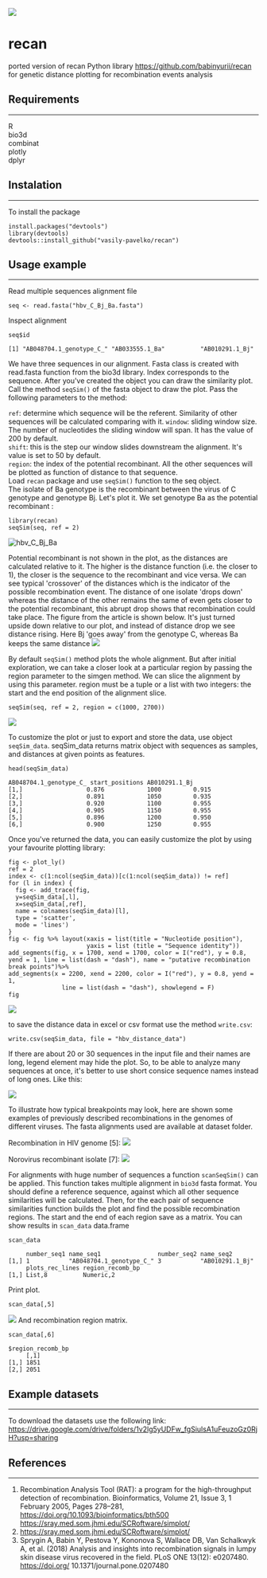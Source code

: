 ![](https://zenodo.org/badge/293751662.svg)
# recan
ported version of recan Python library https://github.com/babinyurii/recan for genetic distance plotting for recombination events analysis
## Requirements
***
R  
bio3d  
combinat   
plotly  
dplyr  


## Instalation
***
To install the package
```
install.packages("devtools")
library(devtools)
devtools::install_github("vasily-pavelko/recan")
```

## Usage example
***
Read multiple sequences alignment file
```
seq <- read.fasta("hbv_C_Bj_Ba.fasta")
```
Inspect alignment   
```
seq$id
```

```{r}
[1] "AB048704.1_genotype_C_" "AB033555.1_Ba"          "AB010291.1_Bj"         
```
We have three sequences in our alignment. Fasta class is created with read.fasta function from the bio3d library. Index corresponds to the sequence. After you've created the object you can draw the similarity plot. Call the method `seqSim()` of the fasta object to draw the plot. Pass the following parameters to the method:

`ref`: determine which sequence will be the referent. Similarity of other sequences will be calculated comparing with it.
`window`: sliding window size. The number of nucleotides the sliding window will span. It has the value of 200 by default.  
`shift`: this is the step our window slides downstream the alignment. It's value is set to 50 by default.  
`region`: the index of the potential recombinant. All the other sequences will be plotted as function of distance to that sequence.  
Load `recan` package and use `seqSim()` function to the seq object.  
The isolate of Ba genotype is the recombinant between the virus of C genotype and genotype Bj. Let's plot it. We set genotype Ba as the potential recombinant :
```
library(recan)
seqSim(seq, ref = 2)

```
![hbv_C_Bj_Ba](plots/HBV_1_rec_C_B.png)


Potential recombinant is not shown in the plot, as the distances are calculated relative to it. The higher is the distance function (i.e. the closer to 1), the closer is the sequence to the recombinant and vice versa.
We can see typical 'crossover' of the distances which is the indicator of the possible recombination event. The distance of one isolate 'drops down' whereas the distance of the other remains the same of even gets closer to the potential recombinant, this abrupt drop shows that recombination could take place.
The figure from the article is shown below. It's just turned upside down relative to our plot, and instead of distance drop we see distance rising. Here Bj 'goes away' from the genotype C, whereas Ba keeps the same distance
![](plots/hbv_C_Bj_Ba.png)

By default `seqSim()` method plots the whole alignment. But after initial exploration, we can take a closer look at a particular region by passing the region parameter to the simgen method. We can slice the alignment by using this parameter. region must be a tuple or a list with two integers: the start and the end position of the alignment slice.
```
seqSim(seq, ref = 2, region = c(1000, 2700))
```
![](plots/hbv_slice_1.png)

To customize the plot or just to export and store the data, use object `seqSim_data`. seqSim_data returns matrix object with sequences as samples, and distances at given points as features.
```
head(seqSim_data)
```
```
AB048704.1_genotype_C_ start_positions AB010291.1_Bj
[1,]                  0.876            1000         0.915
[2,]                  0.891            1050         0.935
[3,]                  0.920            1100         0.955
[4,]                  0.905            1150         0.955
[5,]                  0.896            1200         0.950
[6,]                  0.900            1250         0.955
```

Once you've returned the data, you can easily customize the plot by using your favourite plotting library:
```
fig <- plot_ly()
ref = 2
index <- c(1:ncol(seqSim_data))[c(1:ncol(seqSim_data)) != ref]
for (l in index) {
  fig <- add_trace(fig, 
  y=seqSim_data[,l], 
  x=seqSim_data[,ref], 
  name = colnames(seqSim_data)[l], 
  type = 'scatter', 
  mode = 'lines')
}
fig <- fig %>% layout(xaxis = list(title = "Nucleotide position"),
                      yaxis = list (title = "Sequence identity"))
add_segments(fig, x = 1700, xend = 1700, color = I("red"), y = 0.8, yend = 1, line = list(dash = "dash"), name = "putative recombination break points")%>%
add_segments(x = 2200, xend = 2200, color = I("red"), y = 0.8, yend = 1, 
               line = list(dash = "dash"), showlegend = F)
fig
```
![](plots/hbv_slice_1.png)

to save the distance data in excel or csv format use the method `write.csv`:
```
write.csv(seqSim_data, file = "hbv_distance_data")
```
If there are about 20 or 30 sequences in the input file and their names are long, legend element may hide the plot. So, to be able to analyze many sequences at once, it's better to use short consice sequence names instead of long ones. Like this:

![](plots/short_names.png)

To illustrate how typical breakpoints may look, here are shown some examples of previously described recombinations in the genomes of different viruses. The fasta alignments used are available at dataset folder.

Recombination in HIV genome [5]:
![](plots/hcv_2k_1b_rec.png)

Norovirus recombinant isolate [7]:
![](plots/norovirus_rec.png)

For alignments with huge number of sequences a function `scanSeqSim()` can be applied. This function takes multiple alignment in `bio3d` fasta format. You should define a reference sequence, against which all other sequence similarities will be calculated. Then, for the each pair of sequence similarities function builds the plot and find the possible recombination regions. The start and the end of each region save as a matrix.
You can show results in `scan_data` data.frame

```
scan_data
```
```
     number_seq1 name_seq1                number_seq2 name_seq2      
[1,] 1           "AB048704.1_genotype_C_" 3           "AB010291.1_Bj"
     plots_rec_lines region_recomb_bp
[1,] List,8          Numeric,2 
```
Print plot.
```
scan_data[,5]
```
![](plots/hbv_scanSecSim.png)
And recombination region matrix.
```
scan_data[,6]
```
```
$region_recomb_bp
     [,1]
[1,] 1851
[2,] 2051
```


## Example datasets
***
To download the datasets use the following link: https://drive.google.com/drive/folders/1v2lg5yUDFw_fgSiulsA1uFeuzoGz0RjH?usp=sharing

## References
***
1. Recombination Analysis Tool (RAT): a program for the high-throughput detection of recombination. Bioinformatics, Volume 21, Issue 3, 1 February 2005, Pages 278–281, https://doi.org/10.1093/bioinformatics/bth500
https://sray.med.som.jhmi.edu/SCRoftware/simplot/
2. https://sray.med.som.jhmi.edu/SCRoftware/simplot/
3. Sprygin A, Babin Y, Pestova Y, Kononova S, Wallace DB, Van Schalkwyk A, et al. (2018) Analysis and insights into recombination signals in lumpy skin disease virus recovered in the field. PLoS ONE 13(12): e0207480. https://doi.org/ 10.1371/journal.pone.0207480

